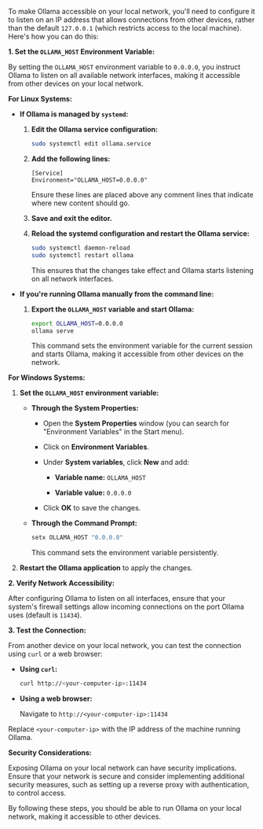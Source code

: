 To make Ollama accessible on your local network, you'll need to configure it to listen on an IP address that allows connections from other devices, rather than the default `127.0.0.1` (which restricts access to the local machine). Here's how you can do this:

**1. Set the `OLLAMA_HOST` Environment Variable:**

By setting the `OLLAMA_HOST` environment variable to `0.0.0.0`, you instruct Ollama to listen on all available network interfaces, making it accessible from other devices on your local network.

**For Linux Systems:**

- **If Ollama is managed by `systemd`:**

  1. **Edit the Ollama service configuration:**

     ```bash
     sudo systemctl edit ollama.service
     ```

  2. **Add the following lines:**

     ```
     [Service]
     Environment="OLLAMA_HOST=0.0.0.0"
     ```

     Ensure these lines are placed above any comment lines that indicate where new content should go.

  3. **Save and exit the editor.**

  4. **Reload the systemd configuration and restart the Ollama service:**

     ```bash
     sudo systemctl daemon-reload
     sudo systemctl restart ollama
     ```

     This ensures that the changes take effect and Ollama starts listening on all network interfaces.

- **If you're running Ollama manually from the command line:**

  1. **Export the `OLLAMA_HOST` variable and start Ollama:**

     ```bash
     export OLLAMA_HOST=0.0.0.0
     ollama serve
     ```

     This command sets the environment variable for the current session and starts Ollama, making it accessible from other devices on the network.

**For Windows Systems:**

1. **Set the `OLLAMA_HOST` environment variable:**

   - **Through the System Properties:**

     - Open the **System Properties** window (you can search for "Environment Variables" in the Start menu).

     - Click on **Environment Variables**.

     - Under **System variables**, click **New** and add:

       - **Variable name:** `OLLAMA_HOST`

       - **Variable value:** `0.0.0.0`

     - Click **OK** to save the changes.

   - **Through the Command Prompt:**

     ```cmd
     setx OLLAMA_HOST "0.0.0.0"
     ```

     This command sets the environment variable persistently.

2. **Restart the Ollama application** to apply the changes.

**2. Verify Network Accessibility:**

After configuring Ollama to listen on all interfaces, ensure that your system's firewall settings allow incoming connections on the port Ollama uses (default is `11434`).

**3. Test the Connection:**

From another device on your local network, you can test the connection using `curl` or a web browser:

- **Using `curl`:**

  ```bash
  curl http://<your-computer-ip>:11434
  ```

- **Using a web browser:**

  Navigate to `http://<your-computer-ip>:11434`

Replace `<your-computer-ip>` with the IP address of the machine running Ollama.

**Security Considerations:**

Exposing Ollama on your local network can have security implications. Ensure that your network is secure and consider implementing additional security measures, such as setting up a reverse proxy with authentication, to control access.

By following these steps, you should be able to run Ollama on your local network, making it accessible to other devices. 

